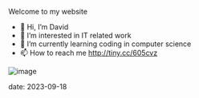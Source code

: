 Welcome to my website
- 👋 Hi, I’m David
- 👀 I’m interested in IT related work 
- 🌱 I’m currently learning coding in computer science
- 📫 How to reach me http://tiny.cc/605cvz




![image](https://github.com/Davids676/Website/assets/145026077/15471a54-0dc0-43c0-bd4b-b670baf0f700)




date: 2023-09-18

